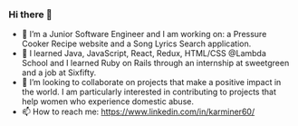 ### Hi there 👋

- 🔭 I’m a Junior Software Engineer and I am working on: a Pressure Cooker Recipe website and a Song Lyrics Search application.
- 🌱 I learned Java, JavaScript, React, Redux, HTML/CSS @Lambda School and I learned Ruby on Rails through an internship at sweetgreen and a job at Sixfifty.
- 👯 I’m looking to collaborate on projects that make a positive impact in the world. I am particularly interested in contributing to projects that help women who experience domestic abuse.
- 📫 How to reach me: https://www.linkedin.com/in/karminer60/ 

